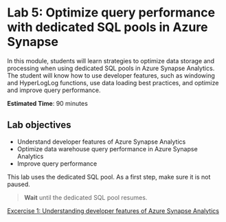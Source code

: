# Lab 5: Optimize query performance with dedicated SQL pools in Azure Synapse

In this module, students will learn strategies to optimize data storage and processing when using dedicated SQL pools in Azure Synapse Analytics. The student will know how to use developer features, such as windowing and HyperLogLog functions, use data loading best practices, and optimize and improve query performance.

**Estimated Time**: 90 minutes

## Lab objectives

- Understand developer features of Azure Synapse Analytics
- Optimize data warehouse query performance in Azure Synapse Analytics
- Improve query performance

This lab uses the dedicated SQL pool. As a first step, make sure it is not paused.
> **Wait** until the dedicated SQL pool resumes.


[Excercise 1: Understanding developer features of Azure Synapse Analytics](lab/lab5Ex1.md)
